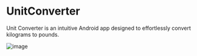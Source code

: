 # UnitConverter
Unit Converter is an intuitive Android app designed to effortlessly convert kilograms to pounds.

![image](https://github.com/user-attachments/assets/e7106489-4b71-4532-85f2-23bc46064be7)

